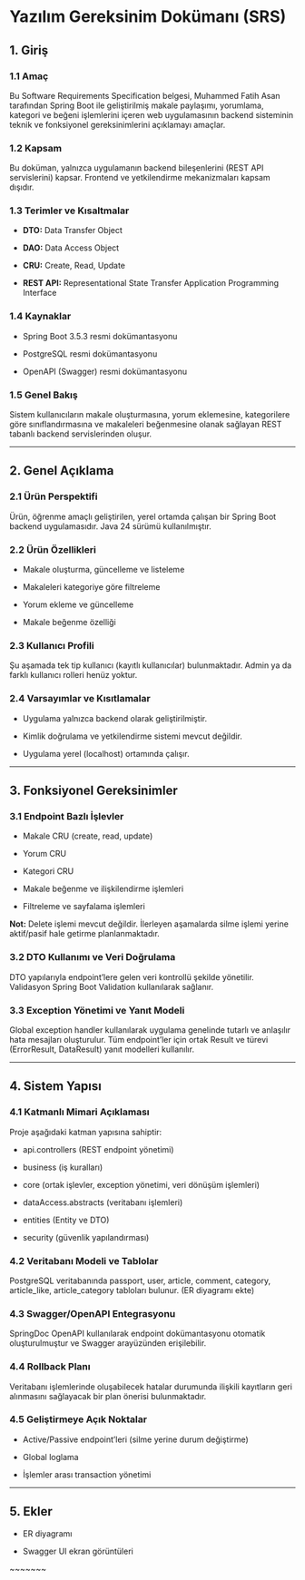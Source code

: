 # Yazılım Gereksinim Dokümanı (SRS)

## 1\. Giriş

### 1.1 Amaç

Bu Software Requirements Specification belgesi, Muhammed Fatih Asan tarafından Spring Boot ile geliştirilmiş makale paylaşımı, yorumlama, kategori ve beğeni işlemlerini içeren web uygulamasının backend sisteminin teknik ve fonksiyonel gereksinimlerini açıklamayı amaçlar.

### 1.2 Kapsam

Bu doküman, yalnızca uygulamanın backend bileşenlerini (REST API servislerini) kapsar. Frontend ve yetkilendirme mekanizmaları kapsam dışıdır.

### 1.3 Terimler ve Kısaltmalar

* **DTO:** Data Transfer Object

* **DAO:** Data Access Object

* **CRU:** Create, Read, Update

* **REST API:** Representational State Transfer Application Programming Interface

### 1.4 Kaynaklar

* Spring Boot 3.5.3 resmi dokümantasyonu

* PostgreSQL resmi dokümantasyonu

* OpenAPI (Swagger) resmi dokümantasyonu

### 1.5 Genel Bakış

Sistem kullanıcıların makale oluşturmasına, yorum eklemesine, kategorilere göre sınıflandırmasına ve makaleleri beğenmesine olanak sağlayan REST tabanlı backend servislerinden oluşur.

---

## 2\. Genel Açıklama

### 2.1 Ürün Perspektifi

Ürün, öğrenme amaçlı geliştirilen, yerel ortamda çalışan bir Spring Boot backend uygulamasıdır. Java 24 sürümü kullanılmıştır.

### 2.2 Ürün Özellikleri

* Makale oluşturma, güncelleme ve listeleme

* Makaleleri kategoriye göre filtreleme

* Yorum ekleme ve güncelleme

* Makale beğenme özelliği

### 2.3 Kullanıcı Profili

Şu aşamada tek tip kullanıcı (kayıtlı kullanıcılar) bulunmaktadır. Admin ya da farklı kullanıcı rolleri henüz yoktur.

### 2.4 Varsayımlar ve Kısıtlamalar

* Uygulama yalnızca backend olarak geliştirilmiştir.

* Kimlik doğrulama ve yetkilendirme sistemi mevcut değildir.

* Uygulama yerel (localhost) ortamında çalışır.

---

## 3\. Fonksiyonel Gereksinimler

### 3.1 Endpoint Bazlı İşlevler

* Makale CRU (create, read, update)

* Yorum CRU

* Kategori CRU

* Makale beğenme ve ilişkilendirme işlemleri

* Filtreleme ve sayfalama işlemleri

**Not:** Delete işlemi mevcut değildir. İlerleyen aşamalarda silme işlemi yerine aktif/pasif hale getirme planlanmaktadır.

### 3.2 DTO Kullanımı ve Veri Doğrulama

DTO yapılarıyla endpoint’lere gelen veri kontrollü şekilde yönetilir. Validasyon Spring Boot Validation kullanılarak sağlanır.

### 3.3 Exception Yönetimi ve Yanıt Modeli

Global exception handler kullanılarak uygulama genelinde tutarlı ve anlaşılır hata mesajları oluşturulur. Tüm endpoint’ler için ortak Result ve türevi (ErrorResult, DataResult) yanıt modelleri kullanılır.

---

## 4\. Sistem Yapısı

### 4.1 Katmanlı Mimari Açıklaması

Proje aşağıdaki katman yapısına sahiptir:

* api.controllers (REST endpoint yönetimi)

* business (iş kuralları)

* core (ortak işlevler, exception yönetimi, veri dönüşüm işlemleri)

* dataAccess.abstracts (veritabanı işlemleri)

* entities (Entity ve DTO)

* security (güvenlik yapılandırması)

### 4.2 Veritabanı Modeli ve Tablolar

PostgreSQL veritabanında passport, user, article, comment, category, article\_like, article\_category tabloları bulunur. (ER diyagramı ekte)

### 4.3 Swagger/OpenAPI Entegrasyonu

SpringDoc OpenAPI kullanılarak endpoint dokümantasyonu otomatik oluşturulmuştur ve Swagger arayüzünden erişilebilir.

### 4.4 Rollback Planı

Veritabanı işlemlerinde oluşabilecek hatalar durumunda ilişkili kayıtların geri alınmasını sağlayacak bir plan önerisi bulunmaktadır.

### 4.5 Geliştirmeye Açık Noktalar

* Active/Passive endpoint’leri (silme yerine durum değiştirme)

* Global loglama

* İşlemler arası transaction yönetimi

---

## 5\. Ekler

* ER diyagramı


  


  


  


  


  


  


  


  


  


* Swagger UI ekran görüntüleri

\~\~\~\~\~\~\~

